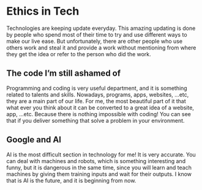 # Ethics in Tech

Technologies are keeping update everyday. This amazing updating is done by people who spend most of their time to try and use different ways to make our live ease. But unfortunately, there are other people who use others work and steal it and provide a work without mentioning from where they get the idea or refer to the person who did the work. <br>

## The code I’m still ashamed of

Programming and coding is very useful department, and it is something related to talents and skills. Nowadays, programs, apps, websites, ...etc, they are a main part of our life. For me, the most beautiful part of it that what ever you think about it can be converted to a great idea of a website, app, ...etc. Because there is nothing impossible with coding! You can see that if you deliver something that solve a problem in your environment.


## Google and AI

AI is the most difficult section in technology for me! It is very accurate. You can deal with machines and robots, which is something interesting and funny, but it is dangerous in the same time, since you will learn and teach machines by giving them training inputs and wait for their outputs. I know that is AI is the future, and it is beginning from now.  

